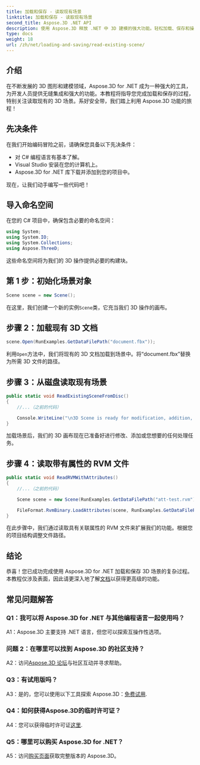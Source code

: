 ```yaml
---
title: 加载和保存 - 读取现有场景
linktitle: 加载和保存 - 读取现有场景
second_title: Aspose.3D .NET API
description: 使用 Aspose.3D 释放 .NET 中 3D 建模的强大功能。轻松加载、保存和操作场景。潜入无限可能的世界。
type: docs
weight: 18
url: /zh/net/loading-and-saving/read-existing-scene/
---
```

## 介绍

在不断发展的 3D 图形和建模领域，Aspose.3D for .NET 成为一种强大的工具，为开发人员提供无缝集成和强大的功能。本教程将指导您完成加载和保存的过程，特别关注读取现有的 3D 场景。系好安全带，我们踏上利用 Aspose.3D 功能的旅程！

## 先决条件

在我们开始编码冒险之前，请确保您具备以下先决条件：

- 对 C# 编程语言有基本了解。
- Visual Studio 安装在您的计算机上。
- Aspose.3D for .NET 库下载并添加到您的项目中。

现在，让我们动手编写一些代码吧！

## 导入命名空间

在您的 C# 项目中，确保包含必要的命名空间：

```csharp
using System;
using System.IO;
using System.Collections;
using Aspose.ThreeD;
```

这些命名空间将为我们的 3D 操作提供必要的构建块。

## 第 1 步：初始化场景对象

```csharp
Scene scene = new Scene();
```

在这里，我们创建一个新的实例`Scene`类，它充当我们 3D 操作的画布。

## 步骤 2：加载现有 3D 文档

```csharp
scene.Open(RunExamples.GetDataFilePath("document.fbx"));
```

利用`Open`方法中，我们将现有的 3D 文档加载到场景中。将“document.fbx”替换为所需 3D 文件的路径。

## 步骤 3：从磁盘读取现有场景

```csharp
public static void ReadExistingSceneFromDisc()
{
    //...（之前的代码）

    Console.WriteLine("\n3D Scene is ready for modification, addition, or processing purposes.");
}
```

加载场景后，我们的 3D 画布现在已准备好进行修改、添加或您想要的任何处理任务。

## 步骤 4：读取带有属性的 RVM 文件

```csharp
public static void ReadRVMWithAttributes()
{
    //...（之前的代码）

    Scene scene = new Scene(RunExamples.GetDataFilePath("att-test.rvm"));

    FileFormat.RvmBinary.LoadAttributes(scene, RunExamples.GetDataFilePath("att-test.att"));
}
```

在此步骤中，我们通过读取具有关联属性的 RVM 文件来扩展我们的功能。根据您的项目结构调整文件路径。

## 结论

恭喜！您已成功完成使用 Aspose.3D for .NET 加载和保存 3D 场景的复杂过程。本教程仅涉及表面，因此请更深入地了解[文档](https://reference.aspose.com/3d/net/)以获得更高级的功能。

## 常见问题解答

### Q1：我可以将 Aspose.3D for .NET 与其他编程语言一起使用吗？

A1：Aspose.3D 主要支持 .NET 语言，但您可以探索互操作性选项。

### 问题 2：在哪里可以找到 Aspose.3D 的社区支持？

 A2：访问[Aspose.3D 论坛](https://forum.aspose.com/c/3d/18)与社区互动并寻求帮助。

### Q3：有试用版吗？

 A3：是的，您可以使用以下工具探索 Aspose.3D：[免费试用](https://releases.aspose.com/).

### Q4：如何获得Aspose.3D的临时许可证？

 A4：您可以获得临时许可证[这里](https://purchase.aspose.com/temporary-license/).

### Q5：哪里可以购买 Aspose.3D for .NET？

 A5：访问[购买页面](https://purchase.aspose.com/buy)获取完整版本的 Aspose.3D。
